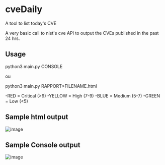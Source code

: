 # cveDaily
A tool to list today's CVE

A very basic call to nist's cve API to output the CVEs published in the past 24 hrs.

## Usage

python3 main.py CONSOLE

ou

python3 main.py RAPPORT>FILENAME.html

-RED = Critical (>9)
-YELLOW = High (7-9)
-BLUE = Medium (5-7)
-GREEN = Low (<5)


## Sample html output
![image](https://user-images.githubusercontent.com/5341004/201145175-f749d43b-385d-40fe-8d84-ec00a4468a68.png)


## Sample Console output
![image](https://user-images.githubusercontent.com/5341004/200953700-ec473b07-6bad-49d1-aae1-33d35d001791.png)
